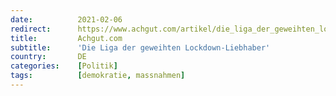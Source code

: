 ```yaml
---
date:          2021-02-06
redirect:      https://www.achgut.com/artikel/die_liga_der_geweihten_lockdown_liebhaber
title:         Achgut.com
subtitle:      'Die Liga der geweihten Lockdown-Liebhaber'
country:       DE
categories:    [Politik]
tags:          [demokratie, massnahmen]
---
```

